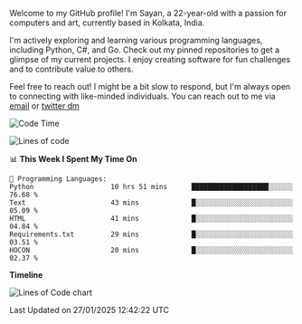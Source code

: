 Welcome to my GitHub profile! I'm Sayan, a 22-year-old with a passion for computers and art, currently based in Kolkata, India.

I'm actively exploring and learning various programming languages, including Python, C#, and Go. Check out my pinned repositories to get a glimpse of my current projects. I enjoy creating software for fun challenges and to contribute value to others.

Feel free to reach out! I might be a bit slow to respond, but I'm always open to connecting with like-minded individuals. You can reach out to me via [email](mailto:me@sayanbiswas.in) or [twitter dm](https://twitter.com/TheDankDel)

<!--START_SECTION:waka-->
![Code Time](http://img.shields.io/badge/Code%20Time-2%2C044%20hrs%2033%20mins-blue)

![Lines of code](https://img.shields.io/badge/From%20Hello%20World%20I%27ve%20Written-6.5%20million%20lines%20of%20code-blue)

📊 **This Week I Spent My Time On** 

```text
💬 Programming Languages: 
Python                   10 hrs 51 mins      ███████████████████░░░░░░   76.68 % 
Text                     43 mins             █░░░░░░░░░░░░░░░░░░░░░░░░   05.09 % 
HTML                     41 mins             █░░░░░░░░░░░░░░░░░░░░░░░░   04.84 % 
Requirements.txt         29 mins             █░░░░░░░░░░░░░░░░░░░░░░░░   03.51 % 
HOCON                    20 mins             █░░░░░░░░░░░░░░░░░░░░░░░░   02.37 % 
```

**Timeline**

![Lines of Code chart](https://raw.githubusercontent.com/Dank-del/Dank-del/main/assets/bar_graph.png)


 Last Updated on 27/01/2025 12:42:22 UTC
<!--END_SECTION:waka-->
